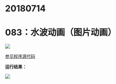 # 20180714

# 083：水波动画（图片动画）

<img src="http://image.renkaigis.com/keepcoding/2018071401.png">

<a href="https://github.com/renkaigis/KeepCoding/tree/master/2018/07/14" target="_blank">参见程序源代码</a>

**运行结果：**

<img src="http://image.renkaigis.com/keepcoding/2018071402.png">